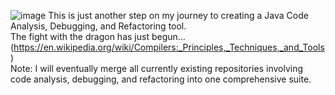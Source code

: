 ![image](https://github.com/Freya-Ebba-Christ/JavaCodeAnalysisTool/assets/57752514/83f97eda-9145-4d59-a486-dd8bc77f9406)
This is just another step on my journey to creating a Java Code Analysis, Debugging, and Refactoring tool.
<br>
The fight with the dragon has just begun... (https://en.wikipedia.org/wiki/Compilers:_Principles,_Techniques,_and_Tools)
<br>
Note: I will eventually merge all currently existing repositories involving code analysis, debugging, and refactoring into one comprehensive suite.
